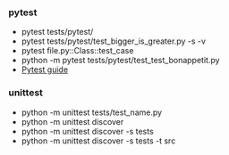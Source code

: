 ### pytest
- pytest tests/pytest/
- pytest tests/pytest/test_bigger_is_greater.py -s -v
- pytest file.py::Class::test_case
- python -m pytest tests/pytest/test_test_bonappetit.py
- [Pytest guide](https://docs.pytest.org/en/7.1.x/how-to/usage.html)

### unittest
- python -m unittest tests/test_name.py
- python -m unittest discover
- python -m unittest discover -s tests
- python -m unittest discover -s tests -t src
